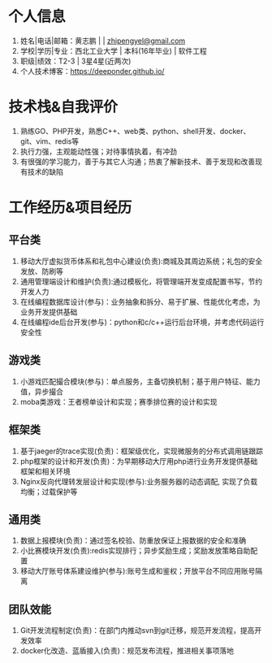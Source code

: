 # 个人信息
1. 姓名|电话|邮箱：黄志鹏 | | zhipengyel@gmail.com
2. 学校|学历|专业：西北工业大学 | 本科(16年毕业) | 软件工程
3. 职级|绩效：T2-3 | 3星4星(近两次)
4. 个人技术博客：https://deeponder.github.io/
# 技术栈&自我评价
1. 熟练GO、PHP开发，熟悉C++、web类、python、shell开发、docker、git、vim、redis等
2. 执行力强，主观能动性强；对待事情执着，有冲劲
3. 有很强的学习能力，善于与其它人沟通；热衷了解新技术、善于发现和改善现有技术的缺陷
# 工作经历&项目经历
## 平台类
1. 移动大厅虚拟货币体系和礼包中心建设(负责):商城及其周边系统；礼包的安全发放、防刷等
2. 通用管理端设计和维护(负责):通过模板化，将管理端开发变成配置书写，节约开发人力
3. 在线编程数据库设计(参与)：业务抽象和拆分、易于扩展、性能优化考虑，为业务开发提供基础
4. 在线编程ide后台开发(参与)：python和c/c++运行后台环境，并考虑代码运行安全性
## 游戏类
1. 小游戏匹配撮合模块(参与)：单点服务，主备切换机制；基于用户特征、能力值，异步撮合
2. moba类游戏：王者榜单设计和实现；赛季排位赛的设计和实现
## 框架类
1. 基于jaeger的trace实现(负责)：框架级优化，实现微服务的分布式调用链跟踪
2. php框架的设计和开发(负责)：为早期移动大厅用php进行业务开发提供基础框架和相关环境
3. Nginx反向代理转发层设计和实现(参与):业务服务器的动态调配, 实现了负载均衡；过载保护等
## 通用类
1. 数据上报模块(负责)：通过签名校验、防重放保证上报数据的安全和准确
2. 小比赛模块开发(负责):redis实现排行；异步奖励生成；奖励发放策略自助配置
3. 移动大厅账号体系建设维护(参与):账号生成和鉴权；开放平台不同应用账号隔离
## 团队效能
1. Git开发流程制定(负责)：在部门内推动svn到git迁移，规范开发流程，提高开发效率
2. docker化改造、蓝盾接入(负责)：规范发布流程，推进相关事项落地

